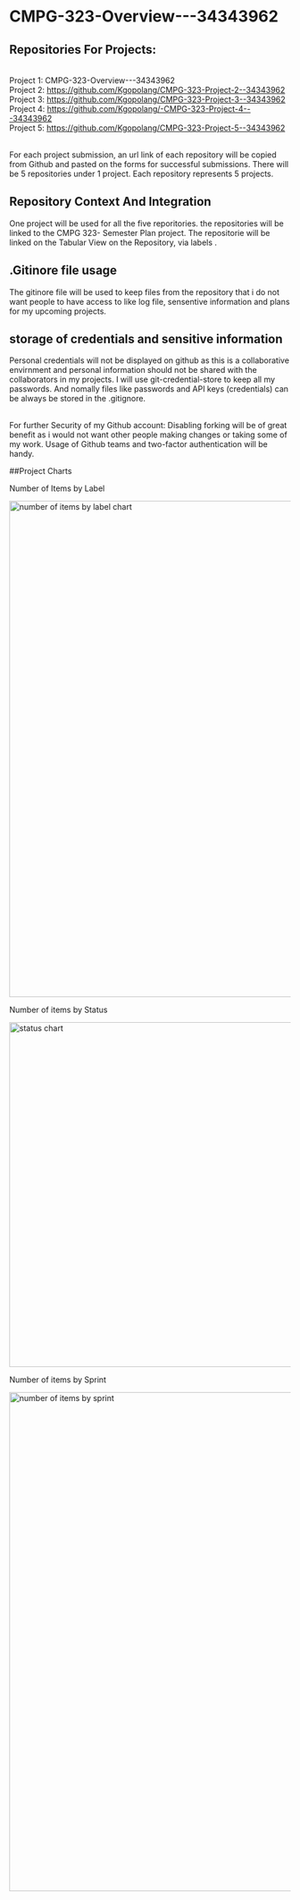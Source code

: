 # CMPG-323-Overview---34343962



## Repositories For Projects:
<br />  Project 1: CMPG-323-Overview---34343962
<br />  Project 2: https://github.com/Kgopolang/CMPG-323-Project-2--34343962
<br /> Project 3: https://github.com/Kgopolang/CMPG-323-Project-3--34343962
<br /> Project 4: https://github.com/Kgopolang/-CMPG-323-Project-4---34343962
<br /> Project 5: https://github.com/Kgopolang/CMPG-323-Project-5--34343962

<br /> For each project submission, an url link of each repository will be copied from Github and pasted on the forms for successful submissions. There will be 5 repositories under 1 project. Each repository represents 5 projects.

## Repository Context And Integration
One project will be used for all the five reporitories. the repositories will be linked to the CMPG 323- Semester Plan project. The repositorie will be linked on the Tabular View on the Repository, via labels .



## .Gitinore file usage
The gitinore file will be used to keep files from the repository that i do not want people to have access to like log file, sensentive information and plans for my upcoming projects. 


## storage of credentials and sensitive information
Personal credentials will not be displayed on github as this is a collaborative envirnment and personal information should not be shared with the collaborators in my projects. I will use git-credential-store to keep all my passwords. And nomally files like passwords and API keys (credentials)
can be always be stored in the .gitignore.

<br />For further Security of my Github account:
Disabling forking will be of great benefit as i would not want other people making changes or taking some of my work. Usage of Github teams and two-factor authentication will be handy.

##Project Charts

Number of Items by Label

<img width="888" alt="number of items by label chart" src="https://user-images.githubusercontent.com/91874692/202673912-9b1edd55-e409-47b5-9b04-771812cf3633.png">


Number of items by Status 

<img width="617" alt="status chart" src="https://user-images.githubusercontent.com/91874692/202674050-3b9b2417-998d-48cf-881f-82411ebbded4.png">


Number of items by Sprint

<img width="893" alt="number of items by sprint" src="https://user-images.githubusercontent.com/91874692/202674127-0521739f-df92-4fb1-bd16-dd9bdcb6185f.png">



